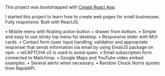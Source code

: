 
This project was bootstrapped with [Create React App](https://github.com/facebook/create-react-app).

I started this project to learn how to create web pages for small businesses. Fully responsive.
Built with ReactJS.

• Mobile menu with floating action button + drawer from bottom.
• Simple and easy to use sticky top menu for desktop.
• Responsive slider with MUI cards.
• Contact form (user input handling, validation and appropriate response) that 
sends information via email by using EmailJS package on npm.
• reCAPTCHA v2 is used to avoid spam.
• Email subscription form connected to Mailchimp.
• Google Maps and YouTube video embed examples.
• Several alerts when necessary.
• Random Chuck Norris quotes from RapidAPI.

